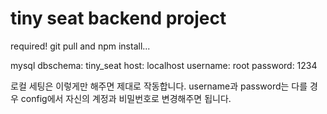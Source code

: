 # tiny seat backend project

required! git pull and npm install...

mysql
dbschema: tiny_seat
host: localhost
username: root
password: 1234

로컬 세팅은 이렇게만 해주면 제대로 작동합니다.
username과 password는 다를 경우 config에서 자신의 계정과 비밀번호로 변경해주면 됩니다.
